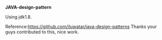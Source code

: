 **JAVA-design-pattern**

Using jdk1.8.


Reference:https://github.com/iluwatar/java-design-patterns
Thanks your guys contributed to this, nice work.